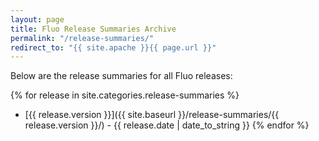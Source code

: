 ```yaml
---
layout: page
title: Fluo Release Summaries Archive
permalink: "/release-summaries/"
redirect_to: "{{ site.apache }}{{ page.url }}"
---
```


Below are the release summaries for all Fluo releases:

{% for release in site.categories.release-summaries %}
* [{{ release.version }}]({{ site.baseurl }}/release-summaries/{{ release.version }}/) - {{ release.date | date_to_string }}
{% endfor %}
